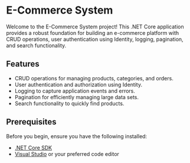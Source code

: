 # E-Commerce System

Welcome to the E-Commerce System project! This .NET Core application provides a robust foundation for building an e-commerce platform with CRUD operations,
user authentication using Identity, logging, pagination, and search functionality.



## Features

- CRUD operations for managing products, categories, and orders.
- User authentication and authorization using Identity.
- Logging to capture application events and errors.
- Pagination for efficiently managing large data sets.
- Search functionality to quickly find products.

## Prerequisites

Before you begin, ensure you have the following installed:

- [.NET Core SDK](https://dotnet.microsoft.com/download)
- [Visual Studio](https://visualstudio.microsoft.com/) or your preferred code editor



